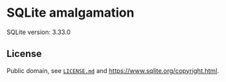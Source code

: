 # SQLite amalgamation

SQLite version: 3.33.0

## License

Public domain, see [`LICENSE.md`](./LICENSE.md) and <https://www.sqlite.org/copyright.html>.
